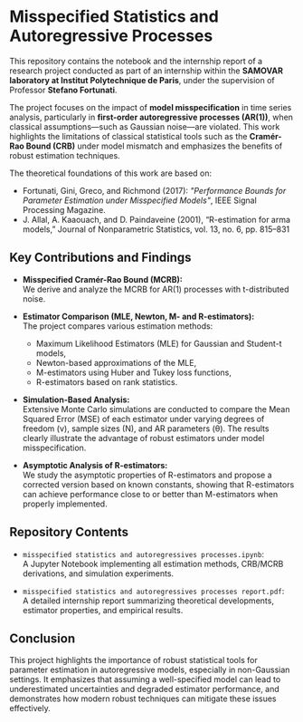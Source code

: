 # Misspecified Statistics and Autoregressive Processes

This repository contains the notebook and the internship report of a research project conducted as part of an internship within the **SAMOVAR laboratory at Institut Polytechnique de Paris**, under the supervision of Professor **Stefano Fortunati**.

The project focuses on the impact of **model misspecification** in time series analysis, particularly in **first-order autoregressive processes (AR(1))**, when classical assumptions—such as Gaussian noise—are violated. This work highlights the limitations of classical statistical tools such as the **Cramér-Rao Bound (CRB)** under model mismatch and emphasizes the benefits of robust estimation techniques.

The theoretical foundations of this work are based on:

- Fortunati, Gini, Greco, and Richmond (2017): *"Performance Bounds for Parameter Estimation under Misspecified Models"*, IEEE Signal Processing Magazine.
- J. Allal, A. Kaaouach, and D. Paindaveine (2001), “R-estimation for arma models,” Journal of Nonparametric Statistics, vol. 13, no. 6, pp. 815–831


## Key Contributions and Findings

- **Misspecified Cramér-Rao Bound (MCRB):**  
  We derive and analyze the MCRB for AR(1) processes with t-distributed noise.

- **Estimator Comparison (MLE, Newton, M- and R-estimators):**  
  The project compares various estimation methods:
  - Maximum Likelihood Estimators (MLE) for Gaussian and Student-t models,
  - Newton-based approximations of the MLE,
  - M-estimators using Huber and Tukey loss functions,
  - R-estimators based on rank statistics.

- **Simulation-Based Analysis:**  
  Extensive Monte Carlo simulations are conducted to compare the Mean Squared Error (MSE) of each estimator under varying degrees of freedom (ν), sample sizes (N), and AR parameters (θ). The results clearly illustrate the advantage of robust estimators under model misspecification.

- **Asymptotic Analysis of R-estimators:**  
  We study the asymptotic properties of R-estimators and propose a corrected version based on known constants, showing that R-estimators can achieve performance close to or better than M-estimators when properly implemented.

## Repository Contents

- `misspecified statistics and autoregressives processes.ipynb`:  
  A Jupyter Notebook implementing all estimation methods, CRB/MCRB derivations, and simulation experiments.

- `misspecified statistics and autoregressives processes report.pdf`:  
  A detailed internship report summarizing theoretical developments, estimator properties, and empirical results.

## Conclusion

This project highlights the importance of robust statistical tools for parameter estimation in autoregressive models, especially in non-Gaussian settings. It emphasizes that assuming a well-specified model can lead to underestimated uncertainties and degraded estimator performance, and demonstrates how modern robust techniques can mitigate these issues effectively.
